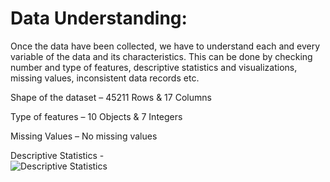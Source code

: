 # Data Understanding:
Once the data have been collected, we have to understand each and every variable of the data and its characteristics. This can be done by checking number and type of features, descriptive statistics and visualizations, missing values, inconsistent data records etc.

Shape of the dataset – 45211 Rows & 17 Columns

Type of features – 10 Objects & 7 Integers

Missing Values – No missing values

Descriptive Statistics -  
![Descriptive Statistics](https://github.com/SaranyaDScientist/Data_Science_Projects/blob/master/BMC_Descriptive_Stats.png)
